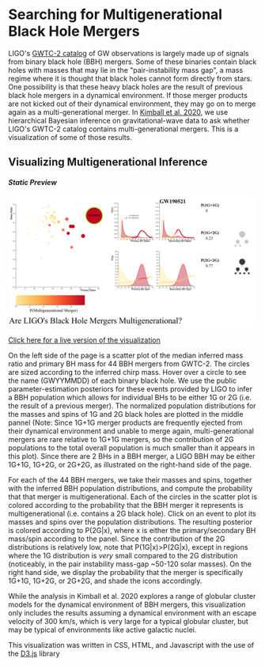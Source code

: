 
# Searching for Multigenerational Black Hole Mergers
LIGO's [GWTC-2 catalog](https://arxiv.org/abs/2010.14527) of GW observations is largely made up of signals from binary black hole (BBH) mergers. Some of these binaries contain black holes with masses that may lie in the "pair-instability mass gap", a mass regime where it is thought that black holes cannot form directly from stars. One possibility is that these heavy black holes are the result of previous black hole mergers in a dynamical environment. If those merger products are not kicked out of their dynamical environment, they may go on to merge again as a multi-generational merger. In [Kimball et al. 2020](https://arxiv.org/abs/2011.05332), we use hierarchical Bayesian inference on gravitational-wave data to ask whether LIGO's GWTC-2 catalog contains multi-generational mergers. This is a visualization of some of those results.

## Visualizing Multigenerational Inference
##### Static Preview
<img src="static_preview_second_gen_viz.png" width="1000">

[Click here for a live version of the visualization](https://ageller.github.io/IDEAS_FSS-Vis/FinalStudentProjects/2021winter/ChaseKimball/index.html)

On the left side of the page is a scatter plot of the median inferred mass ratio and primary BH mass for 44 BBH mergers from GWTC-2. The circles are sized according to the inferred chirp mass. Hover over a circle to see the name (GWYYMMDD) of each binary black hole. We use the public parameter-estimation posteriors for these events provided by LIGO to infer a BBH population which allows for individual BHs to be either 1G or 2G (i.e. the result of a previous merger). The normalized population distributions for the masses and spins of 1G and 2G black holes are plotted in the middle pannel (Note: Since 1G+1G merger products are frequently ejected from their dynamical environment and unable to merge again, multi-generational mergers are rare relative to 1G+1G mergers, so the contribution of 2G populations to the total overall population is much smaller than it appears in this plot). Since there are 2 BHs in a BBH merger, a LIGO BBH may be either 1G+1G, 1G+2G, or 2G+2G, as illustrated on the right-hand side of the page. 

For each of the 44 BBH mergers, we take their masses and spins, together with the inferred BBH population distributions, and compute the probability that that merger is multigenerational. Each of the circles in the scatter plot is colored according to the probability that the BBH merger it represents is multigenerational (i.e. contains a 2G black hole). Click on an event to plot its masses and spins over the population distributions. The resulting posterior is colored according to P(2G|x), where x is either the primary/secondary BH mass/spin according to the panel. Since the contribution of the 2G distributions is relatively low, note that P(1G|x)>P(2G|x), except in regions where the 1G distribution is *very* small compared to the 2G distribution (noticeably, in the pair instability mass-gap ~50-120 solar masses). On the right hand side, we display the probability that the merger is specifically 1G+1G, 1G+2G, or 2G+2G, and shade the icons accordingly.

While the analysis in Kimball et al. 2020 explores a range of globular cluster models for the dynamical environment of BBH mergers, this visualization only includes the results assuming a dynamical environment with an escape velocity of 300 km/s, which is very large for a typical globular cluster, but may be typical of environments like active galactic nuclei.

This visualization was written in CSS, HTML, and Javascript with the use of the [D3.js](https://d3js.org/) library
